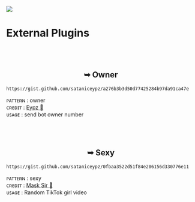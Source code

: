 <a><img src='https://i.imgur.com/LyHic3i.gif'/></a>
# External Plugins 

<br><br>
<h2 align="center">  ➥ Owner </h1>


```
https://gist.github.com/sataniceypz/a276b3b3d50d77425284b97da91ca47e
```
ᴩᴀᴛᴛᴇʀɴ : owner <br/>
ᴄʀᴇᴅɪᴛ : <a href="https://www.github.com/sataniceypz">Eypz 🌟</a> <br />
ᴜꜱᴀɢᴇ :  send bot owner number <br />
<br />
<br />
<br />

<h2 align="center">  ➥ Sexy </h1>


```
https://gist.github.com/sataniceypz/0fbaa3522d51f84e206156d330776e11
```
ᴩᴀᴛᴛᴇʀɴ : sexy <br/>
ᴄʀᴇᴅɪᴛ : <a href="https://www.github.com/Mask-sir">Mask Sir 🌟</a> <br />
ᴜꜱᴀɢᴇ : Random TikTok girl video <br />
<br />
<br />
<br />
